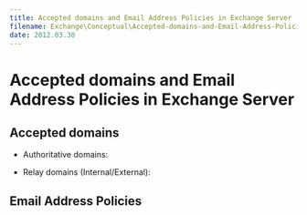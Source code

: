 ```yaml
---
title: Accepted domains and Email Address Policies in Exchange Server
filename: Exchange\Conceptual\Accepted-domains-and-Email-Address-Policies-in-Exchange-Server.md
date: 2012.03.30
---
```


# Accepted domains and Email Address Policies in Exchange Server

## Accepted domains

- Authoritative domains:

- Relay domains (Internal/External):

## Email Address Policies

